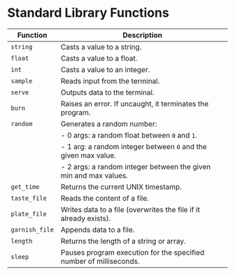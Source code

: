 # Standard Library Functions

| **Function**   | **Description**                                                    |
| -------------- | ------------------------------------------------------------------ |
| `string`       | Casts a value to a string.                                         |
| `float`        | Casts a value to a float.                                          |
| `int`          | Casts a value to an integer.                                       |
| `sample`       | Reads input from the terminal.                                     |
| `serve`        | Outputs data to the terminal.                                      |
| `burn`         | Raises an error. If uncaught, it terminates the program.           |
| `random`       | Generates a random number:                                         |
|                | - 0 args: a random float between `0` and `1`.                      |
|                | - 1 arg: a random integer between `0` and the given max value.     |
|                | - 2 args: a random integer between the given min and max values.   |
| `get_time`     | Returns the current UNIX timestamp.                                |
| `taste_file`   | Reads the content of a file.                                       |
| `plate_file`   | Writes data to a file (overwrites the file if it already exists).  |
| `garnish_file` | Appends data to a file.                                            |
| `length`       | Returns the length of a string or array.                           |
| `sleep`        | Pauses program execution for the specified number of milliseconds. |
